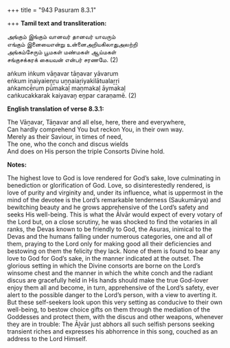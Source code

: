+++
title = "943 Pasuram 8.3.1"

+++
**Tamil text and transliteration:**

அங்கும் இங்கும் வானவர் தானவர் யாவரும்  
எங்கும் இனையைஎன்று உன்னைஅறியகிலாதுஅலற்றி  
அங்கம்சேரும் பூமகள் மண்மகள் ஆய்மகள்  
சங்குசக்கரக் கையவன் என்பர் சரணமே. (2)

aṅkum iṅkum vāṉavar tāṉavar yāvarum  
eṅkum iṉaiyaieṉṟu uṉṉaiaṟiyakilātualaṟṟi  
aṅkamcērum pūmakaḷ maṇmakaḷ āymakaḷ  
caṅkucakkarak kaiyavaṉ eṉpar caraṇamē. (2)

**English translation of verse 8.3.1:**

The Vāṉavar, Tāṉavar and all else, here, there and everywhere,  
Can hardly comprehend You but reckon You, in their own way.  
Merely as their Saviour, in times of need,  
The one, who the conch and discus wields  
And does on His person the triple Consorts Divine hold.

**Notes:**

The highest love to God is love rendered for God’s sake, love culminating in benediction or glorification of God. Love, so disinterestedly rendered, is love of purity and virginity and, under its influence, what is uppermost in the mind of the devotee is the Lord’s remarkable tenderness (Saukumārya) and bewitching beauty and he grows apprehensive of the Lord’s safety and seeks His well-being. This is what the Ālvār would expect of every votary of the Lord but, on a close scrutiny, he was shocked to find the votaries in all ranks, the Devas known to be friendly to God, the Asuras, inimical to the Devas and the humans falling under numerous categories, one and all of them, praying to the Lord only for making good all their deficiencies and bestowing on them the felicity they lack. None of them is found to bear any love to God for God’s sake, in the manner indicated at the outset. The glorious setting in which the Divine consorts are borne on the Lord’s winsome chest and the manner in which the white conch and the radiant discus are gracefully held in His hands should make the true God-lover enjoy them all and become, in turn, apprehensive of the Lord’s safety, ever alert to the possible danger to the Lord’s person, with a view to averting it. But these self-seekers look upon this very setting as conducive to their own well-being, to bestow choice gifts on them through the mediation of the Goddesses and protect them, with the discus and other weapons, whenever they are in trouble: The Āḻvār just abhors all such selfish persons seeking transient riches and expresses his abhorrence in this song, couched as an address to the Lord Himself.


